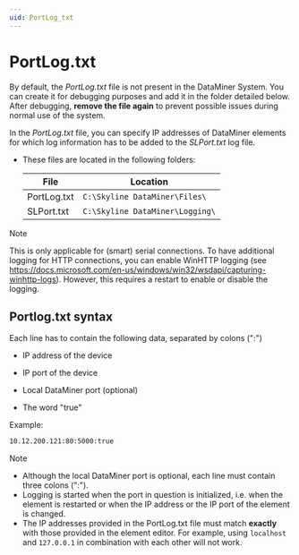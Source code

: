 ```yaml
---
uid: PortLog_txt
---
```


# PortLog.txt

By default, the *PortLog.txt* file is not present in the DataMiner System. You can create it for debugging purposes and add it in the folder detailed below. After debugging, **remove the file again** to prevent possible issues during normal use of the system.

In the *PortLog.txt* file, you can specify IP addresses of DataMiner elements for which log information has to be added to the *SLPort.txt* log file.

- These files are located in the following folders:

  | File        | Location                         |
  |-------------|----------------------------------|
  | PortLog.txt | `C:\Skyline DataMiner\Files\`    |
  | SLPort.txt  | `C:\Skyline DataMiner\Logging\`  |

> [!NOTE]
> This is only applicable for (smart) serial connections. To have additional logging for HTTP connections, you can enable WinHTTP logging (see <https://docs.microsoft.com/en-us/windows/win32/wsdapi/capturing-winhttp-logs>). However, this requires a restart to enable or disable the logging.

## Portlog.txt syntax

Each line has to contain the following data, separated by colons (":")

- IP address of the device

- IP port of the device

- Local DataMiner port (optional)

- The word "true"

Example:

```txt
10.12.200.121:80:5000:true
```

> [!NOTE]
>
> - Although the local DataMiner port is optional, each line must contain three colons (":").
> - Logging is started when the port in question is initialized, i.e. when the element is restarted or when the IP address or the IP port of the element is changed.
> - The IP addresses provided in the PortLog.txt file must match **exactly** with those provided in the element editor. For example, using `localhost` and `127.0.0.1` in combination with each other will not work.
